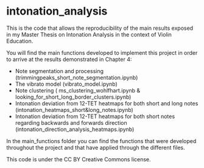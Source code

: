 # intonation_analysis

This is the code that allows the reproducibility of the main results exposed in my Master Thesis on Intonation Analysis in the context of Violin Education.


You will find the main functions developed to implement this project in order to arrive at the results demonstrated in Chapter 4:
- Note segmentation and processing (trimmingpeaks_short_note_segmentation.ipynb)
- The vibrato model (vibrato_model.ipynb)
- Note clustering ( ms_clustering_wohlfhart.ipynb & looking_for_short_long_border_clusters.ipynb)
- Intonation deviation from 12-TET heatmaps for both short and long notes (intonation_heatmaps_short&long_notes.ipynb)
- Intonation deviation from 12-TET heatmaps for both short notes regarding backwards and forwards direction (intonation_direction_analysis_heatmaps.ipynb)

In the main_functions folder you can find the functions that were developed throughout the project and that have applied through the different files.

This code is under the CC BY Creative Commons license.
